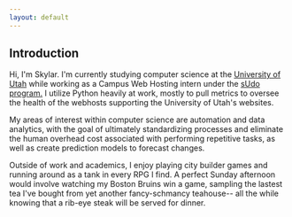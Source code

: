 ```yaml
---
layout: default
---
```


## Introduction

Hi, I'm Skylar. I'm currently studying computer science at the [University of Utah](www.cs.utah.edu)
while working as a Campus Web Hosting intern under the [sUdo program.](sudo.utah.edu) I utilize
Python heavily at work, mostly to pull metrics to oversee the health of the webhosts supporting the
University of Utah's websites. 

My areas of interest within computer science are automation and data analytics, with the goal of
ultimately standardizing processes and eliminate the human overhead cost associated with performing
repetitive tasks, as well as create prediction models to forecast changes.

Outside of work and academics, I enjoy playing city builder games and running around as a tank in
every RPG I find. A perfect Sunday afternoon would involve watching my Boston Bruins win a game,
sampling the lastest tea I've bought from yet another fancy-schmancy teahouse-- all the while knowing
that a rib-eye steak will be served for dinner.   


